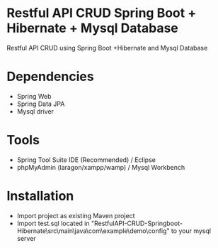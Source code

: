 # Restful API CRUD Spring Boot + Hibernate + Mysql Database #
Restful API CRUD using Spring Boot +Hibernate and Mysql Database

# Dependencies #
* Spring Web
* Spring Data JPA
* Mysql driver

# Tools #
* Spring Tool Suite IDE (Recommended) / Eclipse
* phpMyAdmin (laragon/xampp/wamp) / Mysql Workbench

# Installation #
* Import project as existing Maven project
* Import test.sql located in "RestfulAPI-CRUD-Springboot-Hibernate\src\main\java\com\example\demo\config\" to your mysql server

